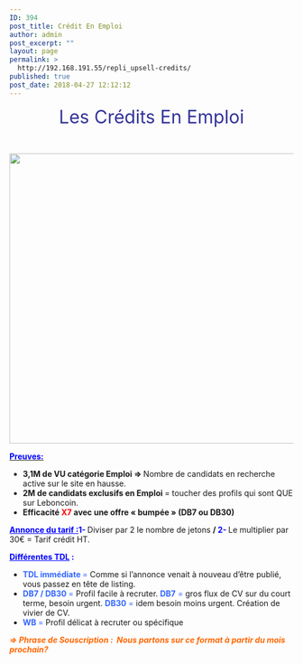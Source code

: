 ```yaml
---
ID: 394
post_title: Crédit En Emploi
author: admin
post_excerpt: ""
layout: page
permalink: >
  http://192.168.191.55/repli_upsell-credits/
published: true
post_date: 2018-04-27 12:12:12
---
```

<p style="text-align: center;"><span style="font-size: 24pt; color: #333399;">Les Crédits En Emploi</span></p>
&nbsp;

<a href="/wp-content/uploads/2018/05/credit-emploi.png"><img class="aligncenter size-full wp-image-505" src="/wp-content/uploads/2018/05/credit-emploi.png" alt="" width="1602" height="514" /></a>

<span style="text-decoration: underline;"><span style="color: #0000ff;"><strong>Preuves:</strong></span></span>
<ul>
 	<li><b>3,1M de VU catégorie Emploi =&gt; </b>Nombre de candidats en recherche active sur le site en hausse.</li>
 	<li><b>2M de candidats exclusifs en Emploi </b>= toucher des profils qui sont QUE sur Leboncoin.</li>
 	<li><b>Efficacité </b><span style="color: #ff0000;"><b>X7</b></span><b> avec une offre « bumpée » (DB7 ou DB30)</b></li>
</ul>
<span style="color: #0000ff;"><strong><span style="text-decoration: underline;">Annonce du tarif :</span></strong><b>1- </b></span>Diviser par 2 le nombre de jetons <b>/</b><span style="color: #0000ff;"><b> 2- </b></span>Le multiplier par 30€ = Tarif crédit HT.

<span style="color: #0000ff;"><u><b>Différentes TDL</b></u><b> :</b></span>
<ul>
 	<li><span style="color: #3366ff;"><b>TDL immédiate </b>=</span> Comme si l’annonce venait à nouveau d’être publié, vous passez en tête de listing.</li>
 	<li><span style="color: #3366ff;"><b>DB7 / DB30 </b>=</span> Profil facile à recruter. <span style="color: #3366ff;"><b>DB7</b> =</span> gros flux de CV sur du court terme, besoin urgent. <span style="color: #3366ff;"><b>DB30</b> =</span> idem besoin moins urgent. Création de vivier de CV.</li>
 	<li><span style="color: #3366ff;"><b>WB </b>=</span> Profil délicat à recruter ou spécifique</li>
</ul>
<span style="color: #ff6600;"><b><i>=&gt; Phrase de Souscription :  </i></b><b><i>Nous partons sur ce format à partir du mois prochain?</i></b></span>